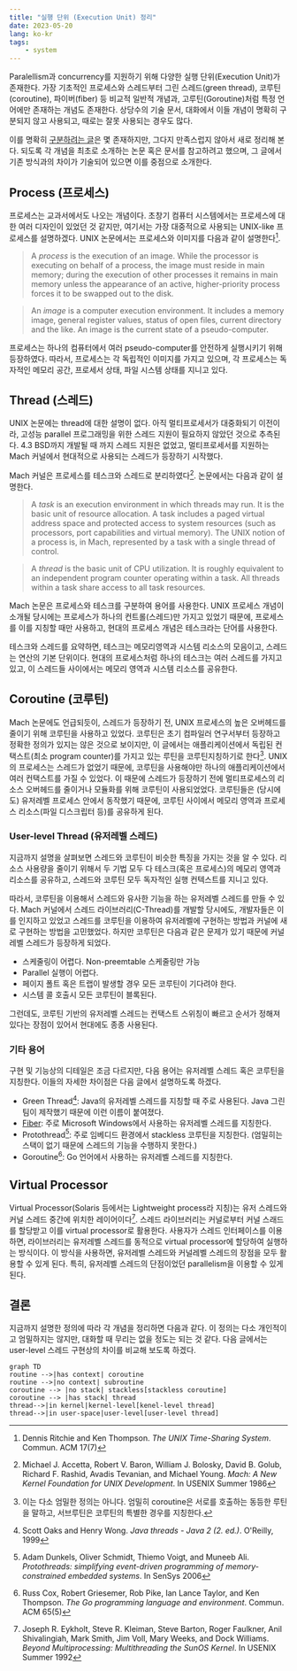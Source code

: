 ```yaml
---
title: "실행 단위 (Execution Unit) 정리"
date: 2023-05-20
lang: ko-kr
tags:
    - system
---
```



Paralellism과 concurrency를 지원하기 위해 다양한 실행 단위(Execution Unit)가 존재한다.
가장 기초적인 프로세스와 스레드부터 그린 스레드(green thread), 코루틴(coroutine), 파이버(fiber) 등 비교적 일반적 개념과, 고루틴(Goroutine)처럼 특정 언어에만 존재하는 개념도 존재한다.
상당수의 기술 문서, 대화에서 이들 개념이 명확히 구분되지 않고 사용되고, 때로는 잘못 사용되는 경우도 많다.

이를 명확히 [구분하려는 글](https://stackoverflow.com/questions/3324643/processes-threads-green-threads-protothreads-fibers-coroutines-whats-the)은 몇 존재하지만, 그다지 만족스럽지 않아서 새로 정리해 본다.
되도록 각 개념을 최초로 소개하는 논문 혹은 문서를 참고하려고 했으며, 그 글에서 기존 방식과의 차이가 기술되어 있으면 이를 중점으로 소개한다.

## Process (프로세스)

프로세스는 교과서에서도 나오는 개념이다. 초창기 컴퓨터 시스템에서는 프로세스에 대한 여러 디자인이 있었던 것 같지만, 여기서는 가장 대중적으로 사용되는 UNIX-like 프로세스를 설명하겠다.
UNIX 논문에서는 프로세스와 이미지를 다음과 같이 설명한다[^journals/cacm/RitchieT74].

> A *process* is the execution of an image. While the processor is executing on behalf of a process, the image must reside in main memory; during the execution of other processes it remains in main memory unless the appearance of an active, higher-priority process forces it to be swapped out to the disk.

> An *image* is a computer execution environment. It includes a memory image, general register values, status of open files, current directory and the like. An image is the current state of a pseudo-computer.

프로세스는 하나의 컴퓨터에서 여러 pseudo-computer를 안전하게 실행시키기 위해 등장하였다.
따라서, 프로세스는 각 독립적인 이미지를 가지고 있으며, 각 프로세스는 독자적인 메모리 공간, 프로세서 상태, 파일 시스템 상태를 지니고 있다.

## Thread (스레드)

UNIX 논문에는 thread에 대한 설명이 없다. 아직 멀티프로세서가 대중화되기 이전이라, 고성능 parallel 프로그래밍을 위한 스레드 지원이 필요하지 않았던 것으로 추측된다.
4.3 BSD까지 개발될 때 까지 스레드 지원은 없었고, 멀티프로세서를 지원하는 Mach 커널에서 현대적으로 사용되는 스레드가 등장하기 시작했다.

Mach 커널은 프로세스를 테스크와 스레드로 분리하였다[^conf/usenix/AccettaBBGRTY86]. 논문에서는 다음과 같이 설명한다.

> A *task* is an execution environment in which threads may run. It is the basic unit of resource allocation. A task includes a paged virtual address space and protected access to system resources (such as processors, port capabilities and virtual memory). The UNIX notion of a process is, in Mach, represented by a task with a single thread of control.

> A *thread* is the basic unit of CPU utilization. It is roughly equivalent to an independent program counter operating within a task. All threads within a task share access to all task resources.

Mach 논문은 프로세스와 테스크를 구분하여 용어를 사용한다.
UNIX 프로세스 개념이 소개될 당시에는 프로세스가 하나의 컨트롤(스레드)만 가지고 있었기 때문에, 프로세스를 이를 지칭할 때만 사용하고, 현대의 프로세스 개념은 테스크라는 단어를 사용한다.

테스크와 스레드를 요약하면, 테스크는 메모리영역과 시스템 리소스의 모음이고, 스레드는 연산의 기본 단위이다. 현대의 프로세스처럼 하나의 테스크는 여러 스레드를 가지고 있고, 이 스레드들 사이에서는 메모리 영역과 시스템 리소스를 공유한다.

## Coroutine (코루틴)

Mach 논문에도 언급되듯이, 스레드가 등장하기 전, UNIX 프로세스의 높은 오버헤드를 줄이기 위해 코루틴을 사용하고 있었다.
코루틴은 초기 컴파일러 연구서부터 등장하고 정확한 정의가 있지는 않은 것으로 보이지만,
이 글에서는 애플리케이션에서 독립된 컨택스트(최소 program counter)를 가지고 있는 루틴을 코루틴지칭하기로 한다[^1].
UNIX의 프로세스는 스레드가 없었기 때문에, 코루틴을 사용해야만 하나의 애플리케이션에서 여러 컨택스트를 가질 수 있었다.
이 때문에 스레드가 등장하기 전에 멀티프로세스의 리소스 오버헤드를 줄이거나 모듈화를 위해 코루틴이 사용되었었다.
코루틴들은 (당시에도) 유저레벨 프로세스 안에서 동작했기 때문에, 코루틴 사이에서 메모리 영역과 프로세스 리소스(파일 디스크립터 등)를 공유하게 된다.

### User-level Thread (유저레벨 스레드)

지금까지 설명을 살펴보면 스레드와 코루틴이 비슷한 특징을 가지는 것을 알 수 있다.
리소스 사용량을 줄이기 위해서 두 기법 모두 다 테스크(혹은 프로세스)의 메모리 영역과 리소스를 공유하고, 스레드와 코루틴 모두 독자적인 실행 컨텍스트를 지니고 있다.

따라서, 코루틴을 이용해서 스레드와 유사한 기능을 하는 유저레벨 스레드를 만들 수 있다.
Mach 커널에서 스레드 라이브러리(C-Thread)를 개발할 당시에도, 개발자들은 이를 인지하고 있었고 스레드를 코루틴을 이용하여 유저레벨에 구현하는 방법과 커널에 새로 구현하는 방법을 고민했었다.
하지만 코루틴은 다음과 같은 문제가 있기 때문에 커널레벨 스레드가 등장하게 되었다.

* 스케줄링이 어렵다. Non-preemtable 스케줄링만 가능
* Parallel 실행이 어렵다.
* 페이지 폴트 혹은 트랩이 발생할 경우 모든 코루틴이 기다려야 한다.
* 시스템 콜 호출시 모든 코루틴이 블록된다.

그런데도, 코루틴 기반의 유저레벨 스레드는 컨택스트 스위칭이 빠르고 순서가 정해져 있다는 장점이 있어서 현대에도 종종 사용된다.

### 기타 용어

구현 및 기능상의 디테일은 조금 다르지만, 다음 용어는 유저레벨 스레드 혹은 코루틴을 지칭한다.
이들의 자세한 차이점은 다음 글에서 설명하도록 하겠다.

* Green Thread[^books/daglib/0096707]: Java의 유저레벨 스레드를 지칭할 때 주로 사용된다. Java 그린팀이 제작했기 때문에 이런 이름이 붙여졌다.
* [Fiber](https://learn.microsoft.com/en-us/windows/win32/procthread/fibers): 주로 Microsoft Windows에서 사용하는 유저레벨 스레드를 지칭한다.
* Protothread[^conf/sensys/DunkelsSVA06]: 주로 임베디드 환경에서 stackless 코루틴을 지칭한다. (엄밀히는 스택이 없기 때문에 스레드의 기능을 수행하지 못한다.)
* Goroutine[^journals/cacm/CoxGPTT22]: Go 언어에서 사용하는 유저레벨 스레드를 지칭한다.

## Virtual Processor

Virtual Processor(Solaris 등에서는 Lightweight process라 지칭)는 유저 스레드와 커널 스레드 중간에 위치한 레이어이다[^conf/usenix/EykholtKBFSSVWW92].
스레드 라이브러리는 커널로부터 커널 스래드를 할당받고 이를 virtual processor로 활용한다.
사용자가 스레드 인터페이스를 이용하면, 라이브러리는 유저레벨 스레드를 동적으로 virtual processor에 할당하여 실행하는 방식이다.
이 방식을 사용하면, 유저레벨 스레드와 커널레벨 스레드의 장점을 모두 활용할 수 있게 된다.
특히, 유저레벨 스레드의 단점이었던 parallelism을 이용할 수 있게 된다.

## 결론

지금까지 설명한 정의에 따라 각 개념을 정리하면 다음과 같다.
이 정의는 다소 개인적이고 엄밀하지는 않지만, 대화할 때 무리는 없을 정도는 되는 것 같다.
다음 글에서는 user-level 스레드 구현상의 차이를 비교해 보도록 하겠다.

```mermaid
graph TD
routine -->|has context| coroutine
routine -->|no context| subroutine
coroutine --> |no stack| stackless[stackless coroutine]
coroutine --> |has stack| thread
thread-->|in kernel|kernel-level[kenel-level thread]
thread-->|in user-space|user-level[user-level thread]
```

[^1]: 이는 다소 엄밀한 정의는 아니다. 엄밀히 coroutine은 서로를 호출하는 동등한 루틴을 말하고, 서브루틴은 코루틴의 특별한 경우를 지칭한다[^books/lib/Knuth97].

<!-- pusnow reference start -->
[^journals/cacm/RitchieT74]: Dennis Ritchie and Ken Thompson. *The UNIX Time-Sharing System*. Commun. ACM 17(7)
[^conf/usenix/AccettaBBGRTY86]: Michael J. Accetta, Robert V. Baron, William J. Bolosky, David B. Golub, Richard F. Rashid, Avadis Tevanian, and Michael Young. *Mach: A New Kernel Foundation for UNIX Development*. In USENIX Summer 1986
[^books/daglib/0096707]: Scott Oaks and Henry Wong. *Java threads - Java 2 (2. ed.)*. O'Reilly, 1999
[^conf/sensys/DunkelsSVA06]: Adam Dunkels, Oliver Schmidt, Thiemo Voigt, and Muneeb Ali. *Protothreads: simplifying event-driven programming of memory-constrained embedded systems*. In SenSys 2006
[^journals/cacm/CoxGPTT22]: Russ Cox, Robert Griesemer, Rob Pike, Ian Lance Taylor, and Ken Thompson. *The Go programming language and environment*. Commun. ACM 65(5)
[^conf/usenix/EykholtKBFSSVWW92]: Joseph R. Eykholt, Steve R. Kleiman, Steve Barton, Roger Faulkner, Anil Shivalingiah, Mark Smith, Jim Voll, Mary Weeks, and Dock Williams. *Beyond Multiprocessing: Multithreading the SunOS Kernel*. In USENIX Summer 1992
[^books/lib/Knuth97]: Donald Ervin Knuth. *The art of computer programming, Volume I: Fundamental Algorithms, 3rd Edition*. Addison-Wesley, 1997
<!-- pusnow reference end -->